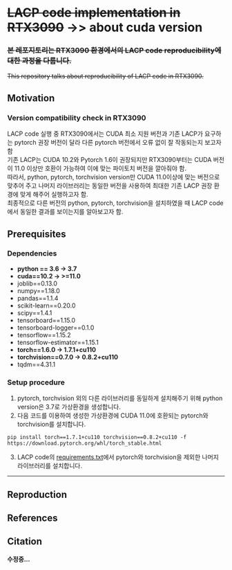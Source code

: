 # ~~LACP code implementation in RTX3090~~ ->> about cuda version

### ~~본 레포지토리는 RTX3090 환경에서의 LACP code reproducibility에 대한 과정을 다룹니다.~~<br>
~~This repository talks about reproducibility of LACP code in RTX3090.~~
## Motivation
### Version compatibility check in RTX3090
LACP code 실행 중 RTX3090에서는 CUDA 최소 지원 버전과 기존 LACP가 요구하는 pytorch 권장 버전이 달라 다른 pytorch 버전에서 오류 없이 잘 작동되는지 보고자 함<br>
기존 LACP는 CUDA 10.2와 Pytorch 1.6이 권장되지만 RTX3090부터는 CUDA 버전이 11.0 이상만 호환이 가능하여 이에 맞는 파이토치 버전을 깔아줘야 함.<br>
따라서, python, pytorch, torchvision version만 CUDA 11.0이상에 맞는 버전으로 맞추어 주고 나머지 라이브러리는 동일한 버전을 사용하여 최대한 기존 LACP 권장 환경에 맞게 해주어 실행하고자 함.<br>
최종적으로 다른 버전의 python, pytorch, torchvision을 설치하였을 때 LACP code에서 동일한 결과를 보이는지를 알아보고자 함.

## Prerequisites
### Dependencies
* **python == 3.6 &#8594; 3.7**<br>
* **cuda==10.2 &#8594; >=11.0**<br>
* joblib==0.13.0<br>
* numpy==1.18.0<br>
* pandas==1.1.4<br>
* scikit-learn==0.20.0<br>
* scipy==1.4.1<br>
* tensorboard==1.15.0<br>
* tensorboard-logger==0.1.0<br>
* tensorflow==1.15.2<br>
* tensorflow-estimator==1.15.1<br>
* **torch==1.6.0 &#8594; 1.7.1+cu110**<br>
* **torchvision==0.7.0 &#8594; 0.8.2+cu110**<br>
* tqdm==4.31.1<br>

### Setup procedure
1. pytorch, torchvision 외의 다른 라이브러리를 동일하게 설치해주기 위해 python version은 3.7로 가상환경을 생성합니다.
2. 다음 코드를 이용하여 생성한 가상환경에 CUDA 11.0에 호환되는 pytorch와 torchvision를 설치합니다.
~~~
pip install torch==1.7.1+cu110 torchvision==0.8.2+cu110 -f https://download.pytorch.org/whl/torch_stable.html
~~~
3. LACP code의 [requirements.txt](https://github.com/Pilhyeon/Learning-Action-Completeness-from-Points/blob/main/requirements.txt)에서 pytorch와 torchvision을 제외한 나머지 라이브러리를 설치합니다.
---

## Reproduction 
## References
## Citation


**수정중...**
